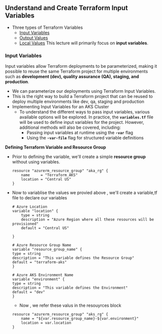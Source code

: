 ##  Understand and Create Terraform Input Variables
- Three types of Terraform Variables
    - [Input Variables](https://www.terraform.io/docs/configuration/variables.html)
    - [Output Values](https://www.terraform.io/docs/configuration/outputs.html)
    - [Local Values](https://www.terraform.io/docs/configuration/locals.html)
This lecture will primarily focus on **input variables**.  

### Input Variables
Input variables allow Terraform deployments to be parameterized, making it possible to reuse the same Terraform project for multiple environments such as **development (dev), quality assurance (QA), staging, and production**.  
- We can parameterize our deployments using Terraform Input Variables.
- This is the right way to build a Terraform project that can be reused to deploy multiple environments like dev, qa, staging and production
- Implementing Input Variables for an AKS Cluster  
    - To understand the different ways to pass input variables, various available options will be explored. In practice, the **`variables.tf`** file will be used to define input variables for the project. However, additional methods will also be covered, including:  
        - Passing input variables at runtime using the **`-var`** flag  
        - Using the **`-var-file`** flag for structured variable definitions  

**Defining Terraform Variable and Resource Group**

- Prior to defining the variable, we'll create a simple **resource group** without using variables. 
    ```hcl
    resource "azurerm_resource_group" "aka_rg" {
        name     = "Terraform_AKS"
        location = "Central US"
    }
    ```
- Now to variablise the values we provied above , we'll create a variable,tf file to declare our variables
    ```hcl
    # Azure Location
    variable "location" {
        type = string
        description = "Azure Region where all these resources will be provisioned"
        default = "Central US"

    }

    # Azure Resource Group Name
    variable "resource_group_name" {
    type = string
    description = "This variable defines the Resource Group"
    default = "terraform-aks"
    }

    # Azure AKS Environment Name
    variable "environment" {
    type = string  
    description = "This variable defines the Environment"  
    default = "dev"
    }
    ```
    - Now , we refer these valus in the resouyrces block
    ```hcl
    resource "azurerm_resource_group" "aks_rg" {
        name = "${var.resource_group_name}-${var.environment}"
        location = var.location
    }
    ```